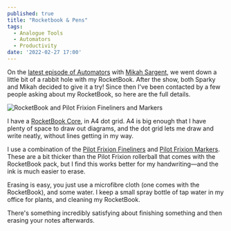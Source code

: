 ```yaml
---
published: true
title: "Rocketbook & Pens"
tags:
  - Analogue Tools
  - Automators
  - Productivity
date: '2022-02-27 17:00'
---
```


On the [latest episode of Automators](https://www.relay.fm/automators/96) with [Mikah Sargent](https://mikah.co), we went down a little bit of a rabbit hole with my RocketBook. After the show, both Sparky and Mikah decided to give it a try! Since then I've been contacted by a few people asking about my RocketBook, so here are the full details.

<!--more-->

![RocketBook and Pilot Frixion Fineliners and Markers](/assets/2022/rocketbook.png)

I have a [RocketBook Core](https://amzn.to/3Hnq5lf), in A4 dot grid. A4 is big enough that I have plenty of space to draw out diagrams, and the dot grid lets me draw and write neatly, without lines getting in my way.

I use a combination of the [Pilot Frixion Fineliners](https://amzn.to/3poiHzX) and [Pilot Frixion Markers](https://amzn.to/357QcQh). These are a bit thicker than the Pilot Frixion rollerball that comes with the RocketBook pack, but I find this works better for my handwriting—and the ink is much easier to erase.

Erasing is easy, you just use a microfibre cloth (one comes with the RocketBook), and some water. I keep a small spray bottle of tap water in my office for plants, and cleaning my RocketBook.

There's something incredibly satisfying about finishing something and then erasing your notes afterwards.